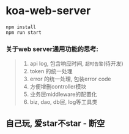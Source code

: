 # koa-web-server

```shell
npm install
npm run start
```

### 关于web server通用功能的思考:
> 1. api log, 包含响应时间, `超时告警`(待开发)
> 2. token 的统一处理
> 3. error 的统一处理, 包装error code
> 4. 方便增删controller模块
> 5. 业务层middleware的配置化
> 6. biz, dao, db层, log等工具类


## 自己玩, 爱star不star - 断空